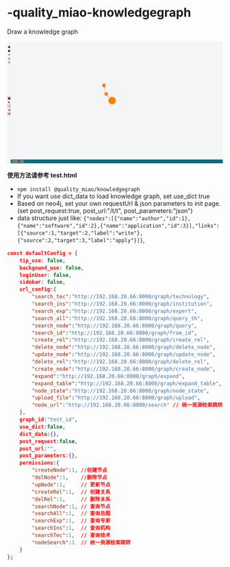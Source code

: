 # -quality_miao-knowledgegraph
Draw a knowledge graph

![Overview](./pics/1.png "这是一个示例图片")

**使用方法请参考 test.html**
- `npm install @quality_miao/knowledgegraph`
- If you want use dict_data to load knowledge graph, set use_dict true 
- Based on neo4j, set your own requestUrl & json parameters to init page.(set post_request:true, post_url:"/t/t", post_parameters:"json")
- data structure just like: `{"nodes":[{"name":"author","id":1},{"name":"software","id":2},{"name":"application","id":3}],"links":[{"source":1,"target":2,"label":"write"},{"source":2,"target":3,"label":"apply"}]}`,

```json
const defaultConfig = {
    tip_use: false,
    backgound_use: false,
    loginUser: false,
    sidebar: false,
    url_config:{
        "search_tec":"http://192.168.20.66:8000/graph/technology",
        "search_ins":"http://192.168.20.66:8000/graph/institution",
        "search_exp":"http://192.168.20.66:8000/graph/expert",
        "search_all":"http://192.168.20.66:8000/graph/query_th",
        "search_node":"http://192.168.20.66:8000/graph/query",
        "search_id":"http://192.168.20.66:8000/graph/from_id",
        "create_rel":"http://192.168.20.66:8000/graph/create_rel",
        "delete_node":"http://192.168.20.66:8000/graph/delete_node",
        "update_node":"http://192.168.20.66:8000/graph/update_node",
        "delete_rel":"http://192.168.20.66:8000/graph/delete_rel",
        "create_node":"http://192.168.20.66:8000/graph/create_node",
        "expand":"http://192.168.20.66:8000/graph/expand",
        "expand_table":"http://192.168.20.66:8000/graph/expand_table",
        "node_state":"http://192.168.20.66:8000/graph/node_state",
        "upload_file":"http://192.168.20.66:8000/graph/upload",
        "node_url":"http://192.168.20.66:8000/search" // 统一资源检索跳转连接
    },
    graph_id:"test_id",
    use_dict:false,
    dict_data:{},
    post_request:false,
    post_url:"",
    post_parameters:{},
    permissions:{
        "createNode":1, //创建节点
        "delNode":1,    //删除节点
        "upNode":1,     // 更新节点
        "createRel":1,  // 创建关系
        "delRel":1,     // 删除关系
        "searchNode":1, // 查询节点
        "searchAll":1,  // 查询总图
        "searchExp":1,  // 查询专家
        "searchIns":1,  // 查询机构
        "searchTec":1,  // 查询技术
        "nodeSearch":1  // 统一资源检索跳转
    }
};
```
